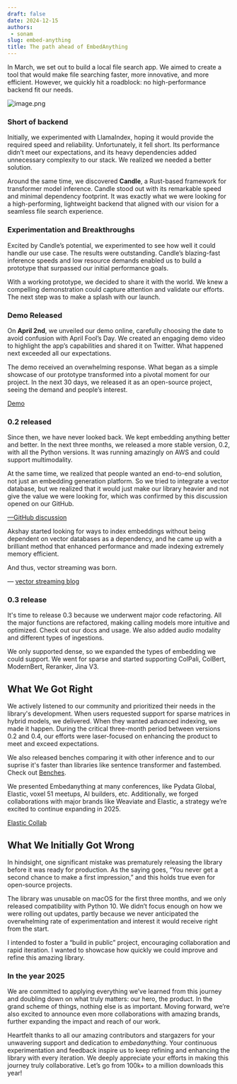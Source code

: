 ```yaml
---
draft: false 
date: 2024-12-15
authors: 
 - sonam
slug: embed-anything
title: The path ahead of EmbedAnything
---
```

In March, we set out to build a local file search app. We aimed to create a tool that would make file searching faster, more innovative, and more efficient. However, we quickly hit a roadblock: no high-performance backend fit our needs.

<!-- more -->

![image.png](https://royal-hygienic-522.notion.site/image/https%3A%2F%2Fprod-files-secure.s3.us-west-2.amazonaws.com%2Ff1bf59bf-2c3f-4b4d-a5f9-109d041ef45a%2Faa8abe48-4210-494c-af98-458b6694b09a%2Fimage.png?table=block&id=15d81b6a-6bbe-80cc-883e-fcafd65e619d&spaceId=f1bf59bf-2c3f-4b4d-a5f9-109d041ef45a&width=1420&userId=&cache=v2)

### Short of backend

Initially, we experimented with LlamaIndex, hoping it would provide the required speed and reliability. Unfortunately, it fell short. Its performance didn’t meet our expectations, and its heavy dependencies added unnecessary complexity to our stack. We realized we needed a better solution.

Around the same time, we discovered **Candle**, a Rust-based framework for transformer model inference. Candle stood out with its remarkable speed and minimal dependency footprint. It was exactly what we were looking for a high-performing, lightweight backend that aligned with our vision for a seamless file search experience.

### Experimentation and Breakthroughs

Excited by Candle’s potential, we experimented to see how well it could handle our use case. The results were outstanding. Candle’s blazing-fast inference speeds and low resource demands enabled us to build a prototype that surpassed our initial performance goals.

With a working prototype, we decided to share it with the world. We knew a compelling demonstration could capture attention and validate our efforts. The next step was to make a splash with our launch.

### Demo Released

On **April 2nd**, we unveiled our demo online, carefully choosing the date to avoid confusion with April Fool’s Day. We created an engaging demo video to highlight the app’s capabilities and shared it on Twitter. What happened next exceeded all our expectations.

The demo received an overwhelming response. What began as a simple showcase of our prototype transformed into a pivotal moment for our project. In the next 30 days, we released it as an open-source project, seeing the demand and people’s interest.

[Demo](https://www.youtube.com/watch?v=HLXIuznnXcI)
### 0.2 released

Since then, we have never looked back. We kept embedding anything better and better. In the next three months, we released a more stable version, 0.2, with all the Python versions. It was running amazingly on AWS and could support multimodality.

At the same time, we realized that people wanted an end-to-end solution, not just an embedding generation platform. So we tried to integrate a vector database, but we realized that it would just make our library heavier and not give the value we were looking for, which was confirmed by this discussion opened on our GitHub.

[—GitHub discussion](https://github.com/StarlightSearch/EmbedAnything/discussions/44#discussion-6953627)

Akshay started looking for ways to index embeddings without being dependent on vector databases as a dependency, and he came up with a brilliant method that enhanced performance and made indexing extremely memory efficient.

And thus, vector streaming was born.

— [vector streaming blog](https://starlight-search.com/blog/2024/01/31/vector-streaming/)

### 0.3 release

It's time to release 0.3 because we underwent major code refactoring. All the major functions are refactored, making calling models more intuitive and optimized. Check out our docs and usage. We also added audio modality and different types of ingestions.

We only supported dense, so we expanded the types of embedding we could support. We went for sparse and started supporting ColPali, ColBert, ModernBert, Reranker, Jina V3.

## What We Got Right

We actively listened to our community and prioritized their needs in the library's development. When users requested support for sparse matrices in hybrid models, we delivered. When they wanted advanced indexing, we made it happen. During the critical three-month period between versions 0.2 and 0.4, our efforts were laser-focused on enhancing the product to meet and exceed expectations. 

We also released benches comparing it with other inference and to our suprise it's faster than libraries like sentence transformer and fastembed. Check out [Benches](https://colab.research.google.com/drive/1nXvd25hDYO-j7QGOIIC0M7MDpovuPCaD?usp=sharing).


We presented Embedanything at many conferences, like Pydata Global, Elastic, voxel 51 meetups, AI builders, etc. Additionally, we forged collaborations with major brands like Weaviate and Elastic, a strategy we’re excited to continue expanding in 2025.

[Elastic Collab](https://www.youtube.com/live/OzQopxkxHyY?si=shJ2hADyPPsYWmIF)


## What We Initially Got Wrong

In hindsight, one significant mistake was prematurely releasing the library before it was ready for production. As the saying goes, “You never get a second chance to make a first impression,” and this holds true even for open-source projects.

The library was unusable on macOS for the first three months, and we only released compatibility with Python 10. We didn’t focus enough on how we were rolling out updates, partly because we never anticipated the overwhelming rate of experimentation and interest it would receive right from the start.

I intended to foster a “build in public” project, encouraging collaboration and rapid iteration. I wanted to showcase how quickly we could improve and refine this amazing library. 

### In the year 2025

We are committed to applying everything we’ve learned from this journey and doubling down on what truly matters: our hero, the product. In the grand scheme of things, nothing else is as important. Moving forward, we’re also excited to announce even more collaborations with amazing brands, further expanding the impact and reach of our work.

Heartfelt thanks to all our amazing contributors and stargazers for your unwavering support and dedication to *embedanything*. Your continuous experimentation and feedback inspire us to keep refining and enhancing the library with every iteration. We deeply appreciate your efforts in making this journey truly collaborative. Let’s go from 100k+ to a million downloads this year!